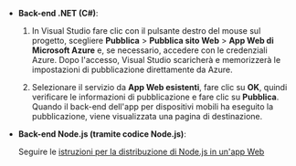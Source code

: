 	
+ **Back-end .NET (C#)**:  

	1. In Visual Studio fare clic con il pulsante destro del mouse sul progetto, scegliere **Pubblica** > **Pubblica sito Web** > **App Web di Microsoft Azure** e, se necessario, accedere con le credenziali Azure. Dopo l'accesso, Visual Studio scaricherà e memorizzerà le impostazioni di pubblicazione direttamente da Azure.
	
	2. Selezionare il servizio da **App Web esistenti**, fare clic su **OK**, quindi verificare le informazioni di pubblicazione e fare clic su **Pubblica**. Quando il back-end dell'app per dispositivi mobili ha eseguito la pubblicazione, viene visualizzata una pagina di destinazione.


+ **Back-end Node.js (tramite codice Node.js)**:

 	Seguire le [istruzioni per la distribuzione di Node.js in un'app Web](../articles/app-service-web/web-sites-nodejs-develop-deploy-mac.md)
 

<!---HONumber=AcomDC_1223_2015-->